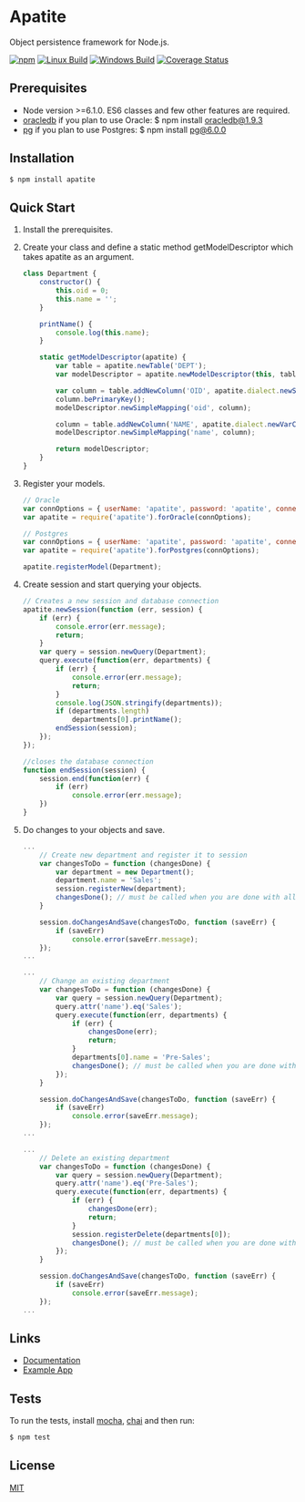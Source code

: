 ﻿# Apatite

Object persistence framework for Node.js.

[![npm](https://img.shields.io/npm/v/apatite.svg)](https://npmjs.org/package/apatite)
[![Linux Build](https://img.shields.io/travis/apatitejs/apatite/master.svg?label=linux)](https://travis-ci.org/apatitejs/apatite)
[![Windows Build](https://img.shields.io/appveyor/ci/apatitejs/apatite/master.svg?label=windows)](https://ci.appveyor.com/project/apatitejs/apatite)
[![Coverage Status](https://coveralls.io/repos/github/apatitejs/apatite/badge.svg?branch=master)](https://coveralls.io/github/apatitejs/apatite?branch=master)

## Prerequisites

  * Node version >=6.1.0. ES6 classes and few other features are required.
  * [oracledb](https://github.com/oracle/node-oracledb) if you plan to use Oracle: $ npm install oracledb@1.9.3
  * [pg](https://github.com/brianc/node-postgres) if you plan to use Postgres: $ npm install pg@6.0.0

## Installation

```bash
$ npm install apatite
```

## Quick Start

1. Install the prerequisites.

2. Create your class and define a static method getModelDescriptor which takes apatite as an argument.

	```js
	class Department {
		constructor() {
			this.oid = 0;
			this.name = '';
		}

		printName() {
			console.log(this.name);
		}

		static getModelDescriptor(apatite) {
			var table = apatite.newTable('DEPT');
			var modelDescriptor = apatite.newModelDescriptor(this, table);

			var column = table.addNewColumn('OID', apatite.dialect.newSerialType());
			column.bePrimaryKey();
			modelDescriptor.newSimpleMapping('oid', column);

			column = table.addNewColumn('NAME', apatite.dialect.newVarCharType(100));
			modelDescriptor.newSimpleMapping('name', column);

			return modelDescriptor;
		}
	}
	```

3. Register your models.

	```js
	// Oracle
	var connOptions = { userName: 'apatite', password: 'apatite', connectionInfo: 'localhost/apatite' };
	var apatite = require('apatite').forOracle(connOptions);
	```

	```js
	// Postgres
	var connOptions = { userName: 'apatite', password: 'apatite', connectionInfo: 'localhost/apatite' };
	var apatite = require('apatite').forPostgres(connOptions);
	```

	```js
	apatite.registerModel(Department);
	```

4. Create session and start querying your objects.

	```js
	// Creates a new session and database connection
	apatite.newSession(function (err, session) {
		if (err) {
			console.error(err.message);
			return;
		}
		var query = session.newQuery(Department);
		query.execute(function(err, departments) {
			if (err) {
				console.error(err.message);
				return;
			}
			console.log(JSON.stringify(departments));
			if (departments.length)
				departments[0].printName();
			endSession(session);
		});
	});

	//closes the database connection
	function endSession(session) {
		session.end(function(err) {
			if (err)
				console.error(err.message);
		})
	}
	```

5. Do changes to your objects and save.

	```js
	...
		// Create new department and register it to session
		var changesToDo = function (changesDone) {
			var department = new Department();
			department.name = 'Sales';
			session.registerNew(department);
			changesDone(); // must be called when you are done with all changes
		}

		session.doChangesAndSave(changesToDo, function (saveErr) {
			if (saveErr)
				console.error(saveErr.message);
		});
	...
	```

	```js
	...
		// Change an existing department
		var changesToDo = function (changesDone) {
			var query = session.newQuery(Department);
			query.attr('name').eq('Sales');
			query.execute(function(err, departments) {
				if (err) {
					changesDone(err);
					return;
				}
				departments[0].name = 'Pre-Sales';
				changesDone(); // must be called when you are done with all changes
			});
		}

		session.doChangesAndSave(changesToDo, function (saveErr) {
			if (saveErr)
				console.error(saveErr.message);
		});
	...
	```

	```js
	...
		// Delete an existing department
		var changesToDo = function (changesDone) {
			var query = session.newQuery(Department);
			query.attr('name').eq('Pre-Sales');
			query.execute(function(err, departments) {
				if (err) {
					changesDone(err);
					return;
				}
				session.registerDelete(departments[0]);
				changesDone(); // must be called when you are done with all changes
			});
		}

		session.doChangesAndSave(changesToDo, function (saveErr) {
			if (saveErr)
				console.error(saveErr.message);
		});
	...
	```

## Links

  - [Documentation](https://github.com/apatitejs/doc/blob/master/doc.md)
  - [Example App](https://github.com/apatitejs/apatite-example-app)

## Tests

To run the tests, install [mocha](https://github.com/mochajs/mocha), [chai](https://github.com/chaijs/chai) and then run:

```bash
$ npm test
```

## License

  [MIT](LICENSE)